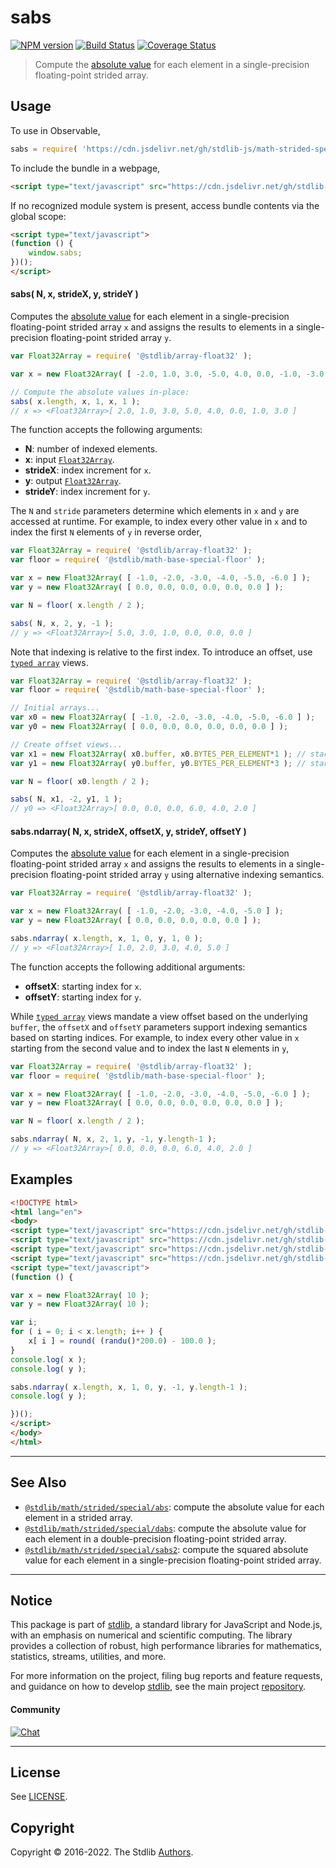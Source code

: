 <!--

@license Apache-2.0

Copyright (c) 2020 The Stdlib Authors.

Licensed under the Apache License, Version 2.0 (the "License");
you may not use this file except in compliance with the License.
You may obtain a copy of the License at

   http://www.apache.org/licenses/LICENSE-2.0

Unless required by applicable law or agreed to in writing, software
distributed under the License is distributed on an "AS IS" BASIS,
WITHOUT WARRANTIES OR CONDITIONS OF ANY KIND, either express or implied.
See the License for the specific language governing permissions and
limitations under the License.

-->

# sabs

[![NPM version][npm-image]][npm-url] [![Build Status][test-image]][test-url] [![Coverage Status][coverage-image]][coverage-url] <!-- [![dependencies][dependencies-image]][dependencies-url] -->

> Compute the [absolute value][@stdlib/math/base/special/abs] for each element in a single-precision floating-point strided array.

<section class="intro">

</section>

<!-- /.intro -->



<section class="usage">

## Usage

To use in Observable,

```javascript
sabs = require( 'https://cdn.jsdelivr.net/gh/stdlib-js/math-strided-special-sabs@umd/bundle.js' )
```

To include the bundle in a webpage,

```html
<script type="text/javascript" src="https://cdn.jsdelivr.net/gh/stdlib-js/math-strided-special-sabs@umd/bundle.js"></script>
```

If no recognized module system is present, access bundle contents via the global scope:

```html
<script type="text/javascript">
(function () {
    window.sabs;
})();
</script>
```

#### sabs( N, x, strideX, y, strideY )

Computes the [absolute value][@stdlib/math/base/special/abs] for each element in a single-precision floating-point strided array `x` and assigns the results to elements in a single-precision floating-point strided array `y`.

```javascript
var Float32Array = require( '@stdlib/array-float32' );

var x = new Float32Array( [ -2.0, 1.0, 3.0, -5.0, 4.0, 0.0, -1.0, -3.0 ] );

// Compute the absolute values in-place:
sabs( x.length, x, 1, x, 1 );
// x => <Float32Array>[ 2.0, 1.0, 3.0, 5.0, 4.0, 0.0, 1.0, 3.0 ]
```

The function accepts the following arguments:

-   **N**: number of indexed elements.
-   **x**: input [`Float32Array`][@stdlib/array/float32].
-   **strideX**: index increment for `x`.
-   **y**: output [`Float32Array`][@stdlib/array/float32].
-   **strideY**: index increment for `y`.

The `N` and `stride` parameters determine which elements in `x` and `y` are accessed at runtime. For example, to index every other value in `x` and to index the first `N` elements of `y` in reverse order,

```javascript
var Float32Array = require( '@stdlib/array-float32' );
var floor = require( '@stdlib/math-base-special-floor' );

var x = new Float32Array( [ -1.0, -2.0, -3.0, -4.0, -5.0, -6.0 ] );
var y = new Float32Array( [ 0.0, 0.0, 0.0, 0.0, 0.0, 0.0 ] );

var N = floor( x.length / 2 );

sabs( N, x, 2, y, -1 );
// y => <Float32Array>[ 5.0, 3.0, 1.0, 0.0, 0.0, 0.0 ]
```

Note that indexing is relative to the first index. To introduce an offset, use [`typed array`][@stdlib/array/float32] views.

```javascript
var Float32Array = require( '@stdlib/array-float32' );
var floor = require( '@stdlib/math-base-special-floor' );

// Initial arrays...
var x0 = new Float32Array( [ -1.0, -2.0, -3.0, -4.0, -5.0, -6.0 ] );
var y0 = new Float32Array( [ 0.0, 0.0, 0.0, 0.0, 0.0, 0.0 ] );

// Create offset views...
var x1 = new Float32Array( x0.buffer, x0.BYTES_PER_ELEMENT*1 ); // start at 2nd element
var y1 = new Float32Array( y0.buffer, y0.BYTES_PER_ELEMENT*3 ); // start at 4th element

var N = floor( x0.length / 2 );

sabs( N, x1, -2, y1, 1 );
// y0 => <Float32Array>[ 0.0, 0.0, 0.0, 6.0, 4.0, 2.0 ]
```

#### sabs.ndarray( N, x, strideX, offsetX, y, strideY, offsetY )

Computes the [absolute value][@stdlib/math/base/special/abs] for each element in a single-precision floating-point strided array `x` and assigns the results to elements in a single-precision floating-point strided array `y` using alternative indexing semantics.

```javascript
var Float32Array = require( '@stdlib/array-float32' );

var x = new Float32Array( [ -1.0, -2.0, -3.0, -4.0, -5.0 ] );
var y = new Float32Array( [ 0.0, 0.0, 0.0, 0.0, 0.0 ] );

sabs.ndarray( x.length, x, 1, 0, y, 1, 0 );
// y => <Float32Array>[ 1.0, 2.0, 3.0, 4.0, 5.0 ]
```

The function accepts the following additional arguments:

-   **offsetX**: starting index for `x`.
-   **offsetY**: starting index for `y`.

While [`typed array`][@stdlib/array/float32] views mandate a view offset based on the underlying `buffer`, the `offsetX` and `offsetY` parameters support indexing semantics based on starting indices. For example, to index every other value in `x` starting from the second value and to index the last `N` elements in `y`,

```javascript
var Float32Array = require( '@stdlib/array-float32' );
var floor = require( '@stdlib/math-base-special-floor' );

var x = new Float32Array( [ -1.0, -2.0, -3.0, -4.0, -5.0, -6.0 ] );
var y = new Float32Array( [ 0.0, 0.0, 0.0, 0.0, 0.0, 0.0 ] );

var N = floor( x.length / 2 );

sabs.ndarray( N, x, 2, 1, y, -1, y.length-1 );
// y => <Float32Array>[ 0.0, 0.0, 0.0, 6.0, 4.0, 2.0 ]
```

</section>

<!-- /.usage -->

<section class="notes">

</section>

<!-- /.notes -->

<section class="examples">

## Examples

<!-- eslint no-undef: "error" -->

```html
<!DOCTYPE html>
<html lang="en">
<body>
<script type="text/javascript" src="https://cdn.jsdelivr.net/gh/stdlib-js/math-base-special-round@umd/bundle.js"></script>
<script type="text/javascript" src="https://cdn.jsdelivr.net/gh/stdlib-js/random-base-randu@umd/bundle.js"></script>
<script type="text/javascript" src="https://cdn.jsdelivr.net/gh/stdlib-js/array-float32@umd/bundle.js"></script>
<script type="text/javascript" src="https://cdn.jsdelivr.net/gh/stdlib-js/math-strided-special-sabs@umd/bundle.js"></script>
<script type="text/javascript">
(function () {

var x = new Float32Array( 10 );
var y = new Float32Array( 10 );

var i;
for ( i = 0; i < x.length; i++ ) {
    x[ i ] = round( (randu()*200.0) - 100.0 );
}
console.log( x );
console.log( y );

sabs.ndarray( x.length, x, 1, 0, y, -1, y.length-1 );
console.log( y );

})();
</script>
</body>
</html>
```

</section>

<!-- /.examples -->

<!-- C interface documentation. -->



<!-- Section for related `stdlib` packages. Do not manually edit this section, as it is automatically populated. -->

<section class="related">

* * *

## See Also

-   <span class="package-name">[`@stdlib/math/strided/special/abs`][@stdlib/math/strided/special/abs]</span><span class="delimiter">: </span><span class="description">compute the absolute value for each element in a strided array.</span>
-   <span class="package-name">[`@stdlib/math/strided/special/dabs`][@stdlib/math/strided/special/dabs]</span><span class="delimiter">: </span><span class="description">compute the absolute value for each element in a double-precision floating-point strided array.</span>
-   <span class="package-name">[`@stdlib/math/strided/special/sabs2`][@stdlib/math/strided/special/sabs2]</span><span class="delimiter">: </span><span class="description">compute the squared absolute value for each element in a single-precision floating-point strided array.</span>

</section>

<!-- /.related -->

<!-- Section for all links. Make sure to keep an empty line after the `section` element and another before the `/section` close. -->


<section class="main-repo" >

* * *

## Notice

This package is part of [stdlib][stdlib], a standard library for JavaScript and Node.js, with an emphasis on numerical and scientific computing. The library provides a collection of robust, high performance libraries for mathematics, statistics, streams, utilities, and more.

For more information on the project, filing bug reports and feature requests, and guidance on how to develop [stdlib][stdlib], see the main project [repository][stdlib].

#### Community

[![Chat][chat-image]][chat-url]

---

## License

See [LICENSE][stdlib-license].


## Copyright

Copyright &copy; 2016-2022. The Stdlib [Authors][stdlib-authors].

</section>

<!-- /.stdlib -->

<!-- Section for all links. Make sure to keep an empty line after the `section` element and another before the `/section` close. -->

<section class="links">

[npm-image]: http://img.shields.io/npm/v/@stdlib/math-strided-special-sabs.svg
[npm-url]: https://npmjs.org/package/@stdlib/math-strided-special-sabs

[test-image]: https://github.com/stdlib-js/math-strided-special-sabs/actions/workflows/test.yml/badge.svg?branch=main
[test-url]: https://github.com/stdlib-js/math-strided-special-sabs/actions/workflows/test.yml?query=branch:main

[coverage-image]: https://img.shields.io/codecov/c/github/stdlib-js/math-strided-special-sabs/main.svg
[coverage-url]: https://codecov.io/github/stdlib-js/math-strided-special-sabs?branch=main

<!--

[dependencies-image]: https://img.shields.io/david/stdlib-js/math-strided-special-sabs.svg
[dependencies-url]: https://david-dm.org/stdlib-js/math-strided-special-sabs/main

-->

[chat-image]: https://img.shields.io/gitter/room/stdlib-js/stdlib.svg
[chat-url]: https://gitter.im/stdlib-js/stdlib/

[stdlib]: https://github.com/stdlib-js/stdlib

[stdlib-authors]: https://github.com/stdlib-js/stdlib/graphs/contributors

[umd]: https://github.com/umdjs/umd
[es-module]: https://developer.mozilla.org/en-US/docs/Web/JavaScript/Guide/Modules

[deno-url]: https://github.com/stdlib-js/math-strided-special-sabs/tree/deno
[umd-url]: https://github.com/stdlib-js/math-strided-special-sabs/tree/umd
[esm-url]: https://github.com/stdlib-js/math-strided-special-sabs/tree/esm

[stdlib-license]: https://raw.githubusercontent.com/stdlib-js/math-strided-special-sabs/main/LICENSE

[@stdlib/array/float32]: https://github.com/stdlib-js/array-float32/tree/umd

[@stdlib/math/base/special/abs]: https://github.com/stdlib-js/math-base-special-abs/tree/umd

<!-- <related-links> -->

[@stdlib/math/strided/special/abs]: https://github.com/stdlib-js/math-strided-special-abs/tree/umd

[@stdlib/math/strided/special/dabs]: https://github.com/stdlib-js/math-strided-special-dabs/tree/umd

[@stdlib/math/strided/special/sabs2]: https://github.com/stdlib-js/math-strided-special-sabs2/tree/umd

<!-- </related-links> -->

</section>

<!-- /.links -->
